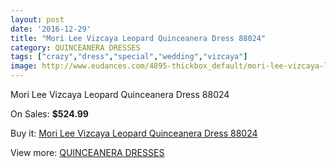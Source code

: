 ```yaml
---
layout: post
date: '2016-12-29'
title: "Mori Lee Vizcaya Leopard Quinceanera Dress 88024"
category: QUINCEANERA DRESSES
tags: ["crazy","dress","special","wedding","vizcaya"]
image: http://www.eudances.com/4895-thickbox_default/mori-lee-vizcaya-leopard-quinceanera-dress-88024.jpg
---
```

Mori Lee Vizcaya Leopard Quinceanera Dress 88024

On Sales: **$524.99**
<a href="https://www.eudances.com/en/quinceanera-dresses/1650-mori-lee-vizcaya-leopard-quinceanera-dress-88024.html"><amp-img layout="responsive" width="600" height="600" src="//www.eudances.com/4895-thickbox_default/mori-lee-vizcaya-leopard-quinceanera-dress-88024.jpg" alt="Mori Lee Vizcaya Leopard Quinceanera Dress 88024 0" /></a>
<a href="https://www.eudances.com/en/quinceanera-dresses/1650-mori-lee-vizcaya-leopard-quinceanera-dress-88024.html"><amp-img layout="responsive" width="600" height="600" src="//www.eudances.com/4898-thickbox_default/mori-lee-vizcaya-leopard-quinceanera-dress-88024.jpg" alt="Mori Lee Vizcaya Leopard Quinceanera Dress 88024 1" /></a>
<a href="https://www.eudances.com/en/quinceanera-dresses/1650-mori-lee-vizcaya-leopard-quinceanera-dress-88024.html"><amp-img layout="responsive" width="600" height="600" src="//www.eudances.com/4897-thickbox_default/mori-lee-vizcaya-leopard-quinceanera-dress-88024.jpg" alt="Mori Lee Vizcaya Leopard Quinceanera Dress 88024 2" /></a>
<a href="https://www.eudances.com/en/quinceanera-dresses/1650-mori-lee-vizcaya-leopard-quinceanera-dress-88024.html"><amp-img layout="responsive" width="600" height="600" src="//www.eudances.com/4896-thickbox_default/mori-lee-vizcaya-leopard-quinceanera-dress-88024.jpg" alt="Mori Lee Vizcaya Leopard Quinceanera Dress 88024 3" /></a>

Buy it: [Mori Lee Vizcaya Leopard Quinceanera Dress 88024](https://www.eudances.com/en/quinceanera-dresses/1650-mori-lee-vizcaya-leopard-quinceanera-dress-88024.html "Mori Lee Vizcaya Leopard Quinceanera Dress 88024")

View more: [QUINCEANERA DRESSES](https://www.eudances.com/en/17-quinceanera-dresses "QUINCEANERA DRESSES")